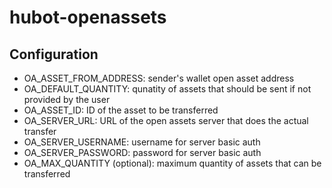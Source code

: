 # hubot-openassets


## Configuration

* OA_ASSET_FROM_ADDRESS: sender's wallet open asset address
* OA_DEFAULT_QUANTITY: qunatity of assets that should be sent if not provided by the user
* OA_ASSET_ID: ID of the asset to be transferred
* OA_SERVER_URL: URL of the open assets server that does the actual transfer
* OA_SERVER_USERNAME: username for server basic auth
* OA_SERVER_PASSWORD: password for server basic auth
* OA_MAX_QUANTITY (optional): maximum quantity of assets that can be transferred

